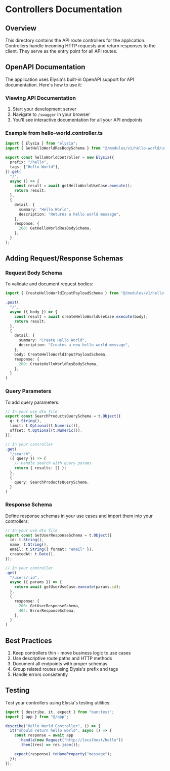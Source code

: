 # Controllers Documentation

## Overview

This directory contains the API route controllers for the application. Controllers handle incoming HTTP requests and return responses to the client. They serve as the entry point for all API routes.

## OpenAPI Documentation

The application uses Elysia's built-in OpenAPI support for API documentation. Here's how to use it:

### Viewing API Documentation

1. Start your development server
2. Navigate to `/swagger` in your browser
3. You'll see interactive documentation for all your API endpoints

### Example from hello-world.controller.ts

```typescript
import { Elysia } from "elysia";
import { GetHelloWorldResBodySchema } from "@/modules/v1/hello-world/usecases/hello-world";

export const helloWorldController = new Elysia({
  prefix: "/hello",
  tags: ["Hello World"],
}).get(
  "/",
  async () => {
    const result = await getHelloWorldUseCase.execute();
    return result;
  },
  {
    detail: {
      summary: "Hello World",
      description: "Returns a hello world message",
    },
    response: {
      200: GetHelloWorldResBodySchema,
    },
  }
);
```

## Adding Request/Response Schemas

### Request Body Schema

To validate and document request bodies:

```typescript
import { CreateHelloWorldInputPayloadSchema } from "@/modules/v1/hello-world/usecases/create-hello-world";

.post(
  "/",
  async ({ body }) => {
    const result = await createHelloWorldUseCase.execute(body);
    return result;
  },
  {
    detail: {
      summary: "Create Hello World",
      description: "Creates a new hello world message",
    },
    body: CreateHelloWorldInputPayloadSchema,
    response: {
      200: CreateHelloWorldResBodySchema,
    },
  }
)
```

### Query Parameters

To add query parameters:

```typescript
// In your use dto file
export const SearchProductsQuerySchema = t.Object({
  q: t.String(),
  limit: t.Optional(t.Numeric()),
  offset: t.Optional(t.Numeric()),
});

// In your controller
.get(
  "/search",
  ({ query }) => {
    // Handle search with query params
    return { results: [] };
  },
  {
    query: SearchProductsQuerySchema,
  }
)
```

### Response Schema

Define response schemas in your use cases and import them into your controllers:

```typescript
// In your use dto file
export const GetUserResponseSchema = t.Object({
  id: t.String(),
  name: t.String(),
  email: t.String({ format: "email" }),
  createdAt: t.Date(),
});

// In your controller
.get(
  "/users/:id",
  async ({ params }) => {
    return await getUserUseCase.execute(params.id);
  },
  {
    response: {
      200: GetUserResponseSchema,
      404: ErrorResponseSchema,
    },
  }
)
```

## Best Practices

1. Keep controllers thin - move business logic to use cases
2. Use descriptive route paths and HTTP methods
3. Document all endpoints with proper schemas
4. Group related routes using Elysia's prefix and tags
5. Handle errors consistently

## Testing

Test your controllers using Elysia's testing utilities:

```typescript
import { describe, it, expect } from "bun:test";
import { app } from "@/app";

describe("Hello World Controller", () => {
  it("should return hello world", async () => {
    const response = await app
      .handle(new Request("http://localhost/hello"))
      .then((res) => res.json());

    expect(response).toHaveProperty("message");
  });
});
```
